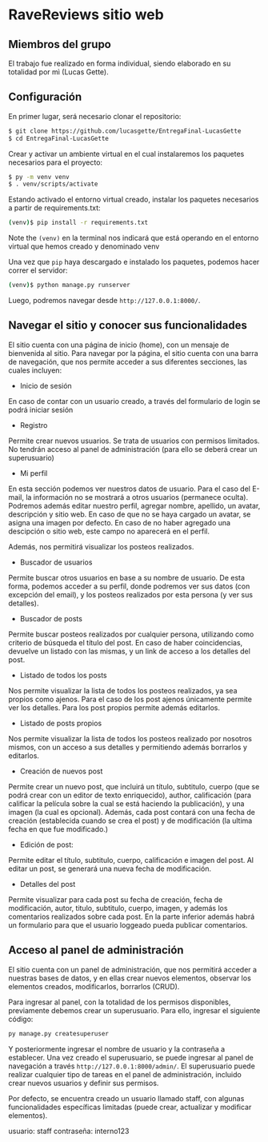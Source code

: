 # RaveReviews sitio web

## Miembros del grupo

El trabajo fue realizado en forma individual, siendo elaborado en su totalidad por mì (Lucas Gette).





## Configuración

En primer lugar, será necesario clonar el repositorio:

```sh
$ git clone https://github.com/lucasgette/EntregaFinal-LucasGette
$ cd EntregaFinal-LucasGette

```

Crear y activar un ambiente virtual en el cual instalaremos los paquetes necesarios para el proyecto:

```sh
$ py -m venv venv
$ . venv/scripts/activate
```

Estando activado el entorno virtual creado, instalar los paquetes necesarios a partir de requirements.txt:

```sh
(venv)$ pip install -r requirements.txt
```
Note the `(venv)` en la terminal nos indicará que está operando en el entorno virtual que hemos creado y denominado venv


Una vez que `pip` haya descargado e instalado los paquetes, podemos hacer correr el servidor:
```sh
(venv)$ python manage.py runserver
```

Luego, podremos navegar desde `http://127.0.0.1:8000/`.


## Navegar el sitio y conocer sus funcionalidades

El sitio cuenta con una página de inicio (home), con un mensaje de bienvenida al sitio. Para navegar por la página, el sitio cuenta con una barra de navegación, que nos permite acceder a sus diferentes secciones, las cuales incluyen:

* Inicio de sesión

En caso de contar con un usuario creado, a través del formulario de login se podrá iniciar sesión

* Registro 

Permite crear nuevos usuarios. Se trata de usuarios con permisos limitados. No tendrán acceso al panel de administración (para ello se deberá crear un superusuario)

* Mi perfil

En esta sección podemos ver nuestros datos de usuario. Para el caso del E-mail, la información no se mostrará a otros usuarios (permanece oculta). Podremos además editar nuestro perfil, agregar nombre, apellido, un avatar, descripción y sitio web.  En caso de que no se haya cargado un avatar, se asigna una imagen por defecto. En caso de no haber agregado una descipción o sitio web, este campo no aparecerá en el perfil.

Además, nos permitirá visualizar los posteos realizados.

* Buscador de usuarios

Permite buscar otros usuarios en base a su nombre de usuario. De esta forma, podemos acceder a su perfil, donde podremos ver sus datos (con excepción del email), y los posteos realizados por esta persona (y ver sus detalles).


* Buscador de posts

Permite buscar posteos realizados por cualquier persona, utilizando como criterio de búsqueda el título del post. En caso de haber coincidencias, devuelve un listado con las mismas, y un link de acceso a los detalles del post.

* Listado de todos los posts

Nos permite visualizar la lista de todos los posteos realizados, ya sea propios como ajenos. Para el caso de los post ajenos únicamente permite ver los detalles. Para los post propios permite además editarlos.

* Listado de posts propios

Nos permite visualizar la lista de todos los posteos realizado por nosotros mismos, con un acceso a sus detalles y permitiendo además borrarlos y editarlos.


* Creación de nuevos post

Permite crear un nuevo post, que incluirá un título, subtitulo, cuerpo (que se podrá crear con un editor de texto enriquecido), author, calificación (para calificar la película sobre la cual se está haciendo la publicación), y una imagen (la cual es opcional). Además, cada post contará con una fecha de creación (establecida cuando se crea el post) y de modificación (la ultima fecha en que fue modificado.)

* Edición de post:

Permite editar el título, subtitulo, cuerpo, calificación e imagen del post. Al editar un post, se generará una nueva fecha de modificación.

* Detalles del post

Permite visualizar para cada post su fecha de creación, fecha de modificación, autor, titulo, subtitulo, cuerpo, imagen, y además los comentarios realizados sobre cada post. En la parte inferior además habrá un formulario para que el usuario loggeado pueda publicar comentarios.



## Acceso al panel de administración

El sitio cuenta con un panel de administración, que nos permitirá acceder a nuestras bases de datos, y en ellas crear nuevos elementos, observar los elementos creados, modificarlos, borrarlos (CRUD).



Para ingresar al panel, con la totalidad de los permisos disponibles, previamente debemos crear un superusuario. Para ello, ingresar el siguiente código:

```sh
py manage.py createsuperuser
```

Y posteriormente ingresar el nombre de usuario y la contraseña a establecer. Una vez creado el superusuario, se puede ingresar al panel de navegación a través `http://127.0.0.1:8000/admin/`. El superusuario puede realizar cualquier tipo de tareas en el panel de administración, incluido crear nuevos usuarios y definir sus permisos.



Por defecto, se encuentra creado un usuario llamado staff, con algunas funcionalidades específicas limitadas (puede crear, actualizar y modificar elementos). 

usuario: staff
contraseña: interno123
